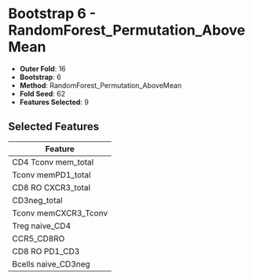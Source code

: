 # Bootstrap 6 - RandomForest_Permutation_AboveMean

- **Outer Fold**: 16
- **Bootstrap**: 6
- **Method**: RandomForest_Permutation_AboveMean
- **Fold Seed**: 62
- **Features Selected**: 9

## Selected Features

| Feature |
|---------|
| CD4 Tconv mem_total |
| Tconv memPD1_total |
| CD8 RO CXCR3_total |
| CD3neg_total |
| Tconv memCXCR3_Tconv |
| Treg naive_CD4 |
| CCR5_CD8RO |
| CD8 RO PD1_CD3 |
| Bcells naive_CD3neg |

